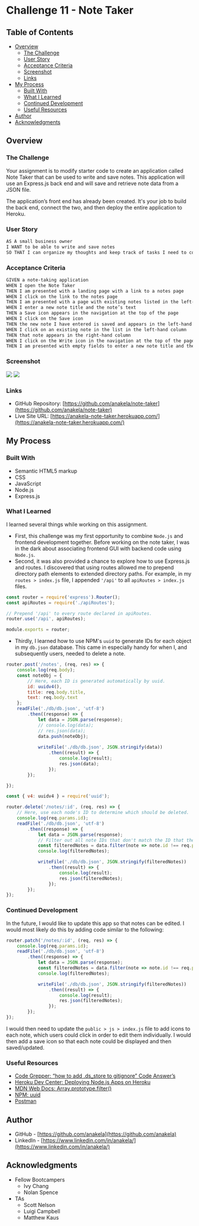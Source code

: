 # Challenge 11 - Note Taker

## Table of Contents

- [Overview](#overview)
  - [The Challenge](#the-challenge)
  - [User Story](#user-story)
  - [Acceptance Criteria](#acceptance-criteria)
  - [Screenshot](#screenshot)
  - [Links](#links)
- [My Process](#my-process)
  - [Built With](#built-with)
  - [What I Learned](#what-i-learned)
  - [Continued Development](#continued-development)
  - [Useful Resources](#useful-resources)
- [Author](#author)
- [Acknowledgments](#acknowledgments)

## Overview

### The Challenge

Your assignment is to modify starter code to create an application called Note Taker that can be used to write and save notes. This application will use an Express.js back end and will save and retrieve note data from a JSON file.

The application’s front end has already been created. It's your job to build the back end, connect the two, and then deploy the entire application to Heroku.

### User Story

```md
AS A small business owner
I WANT to be able to write and save notes
SO THAT I can organize my thoughts and keep track of tasks I need to complete
```

### Acceptance Criteria

```md
GIVEN a note-taking application
WHEN I open the Note Taker
THEN I am presented with a landing page with a link to a notes page
WHEN I click on the link to the notes page
THEN I am presented with a page with existing notes listed in the left-hand column, plus empty fields to enter a new note title and the note’s text in the right-hand column
WHEN I enter a new note title and the note’s text
THEN a Save icon appears in the navigation at the top of the page
WHEN I click on the Save icon
THEN the new note I have entered is saved and appears in the left-hand column with the other existing notes
WHEN I click on an existing note in the list in the left-hand column
THEN that note appears in the right-hand column
WHEN I click on the Write icon in the navigation at the top of the page
THEN I am presented with empty fields to enter a new note title and the note’s text in the right-hand column
```

### Screenshot

![](./public/assets/images/anakela-note-taker-heroku.png)
![](./public/assets/images/anakela-note-taker-notes-heroku.png)

### Links

- GitHub Repository: [https://github.com/anakela/note-taker](https://github.com/anakela/note-taker)
- Live Site URL: [https://anakela-note-taker.herokuapp.com/](https://anakela-note-taker.herokuapp.com/)

## My Process

### Built With

- Semantic HTML5 markup
- CSS
- JavaScript
- Node.js
- Express.js

### What I Learned

I learned several things while working on this assignment.
- First, this challenge was my first opportunity to combine `Node.js` and frontend development together.  Before working on the note taker, I was in the dark about associating frontend GUI with backend code using `Node.js`.
- Second, it was also provided a chance to explore how to use Express.js and routes.  I discovered that using routes allowed me to prepend directory path elements to extended directory paths.  For example, in my `routes > index.js` file, I appended `'/api'` to all `apiRoutes > index.js` files.

```JavaScript
const router = require('express').Router();
const apiRoutes = require('./apiRoutes');

// Prepend '/api' to every route declared in apiRoutes.
router.use('/api', apiRoutes);

module.exports = router;
```

- Thirdly, I learned how to use NPM's `uuid` to generate IDs for each object in my `db.json` database.  This came in especially handy for when I, and subsequently users, needed to delete a note.

```JavaScript
router.post('/notes', (req, res) => {
    console.log(req.body);
    const noteObj = {
        // Here, each ID is generated automatically by uuid.
        id: uuidv4(),
        title: req.body.title,
        text: req.body.text
    };
    readFile('./db/db.json', 'utf-8')
        .then((response) => {
            let data = JSON.parse(response);
            // console.log(data);
            // res.json(data);
            data.push(noteObj);
            
            writeFile('./db/db.json', JSON.stringify(data))
                .then((result) => {
                    console.log(result);
                    res.json(data);
                });
        });

});
```

```JavaScript
const { v4: uuidv4 } = require('uuid');

router.delete('/notes/:id', (req, res) => {
    // Here, use each node's ID to determine which should be deleted.
    console.log(req.params.id);
    readFile('./db/db.json', 'utf-8')
        .then((response) => {
            let data = JSON.parse(response);
            // Filter out all note IDs that don't match the ID that the user selected.
            const filteredNotes = data.filter(note => note.id !== req.params.id);
            console.log(filteredNotes);

            writeFile('./db/db.json', JSON.stringify(filteredNotes))
                .then((result) => {
                    console.log(result);
                    res.json(filteredNotes);
                });
        });
});
```

### Continued Development

In the future, I would like to update this app so that notes can be edited.  I would most likely do this by adding code similar to the following:

```JavaScript
router.patch('/notes/:id', (req, res) => {
    console.log(req.params.id);
    readFile('./db/db.json', 'utf-8')
        .then((response) => {
            let data = JSON.parse(response);
            const filteredNotes = data.filter(note => note.id !== req.params.id);
            console.log(filteredNotes);

            writeFile('./db/db.json', JSON.stringify(filteredNotes))
                .then((result) => {
                    console.log(result);
                    res.json(filteredNotes);
                });
        });
});
```

I would then need to update the `public > js > index.js` file to add icons to each note, which users could click in order to edit them individually.  I would then add a save icon so that each note could be displayed and then saved/updated.

### Useful Resources

- [Code Grepper: “how to add .ds_store to gitignore” Code Answer’s](https://www.codegrepper.com/code-examples/whatever/how+to+add+.ds_store+to+gitignore)
- [Heroku Dev Center: Deploying Node.js Apps on Heroku](https://devcenter.heroku.com/articles/deploying-nodejs)
- [MDN Web Docs: Array.prototype.filter()](https://developer.mozilla.org/en-US/docs/Web/JavaScript/Reference/Global_Objects/Array/filter)
- [NPM: uuid](https://www.npmjs.com/package/uuid)
- [Postman](https://web.postman.co/workspace/My-Workspace~b001dcd3-ee8f-4a22-8b58-6a2474c2cdc3/request/create?requestId=1694d1ed-d0f6-41b2-80fd-5003e5476f5c)

## Author

- GitHub - [https://github.com/anakela](https://github.com/anakela)
- LinkedIn - [https://www.linkedin.com/in/anakela/](https://www.linkedin.com/in/anakela/)

## Acknowledgments

- Fellow Bootcampers
  - Ivy Chang
  - Nolan Spence
- TAs
  - Scott Nelson
  - Luigi Campbell
  - Matthew Kaus